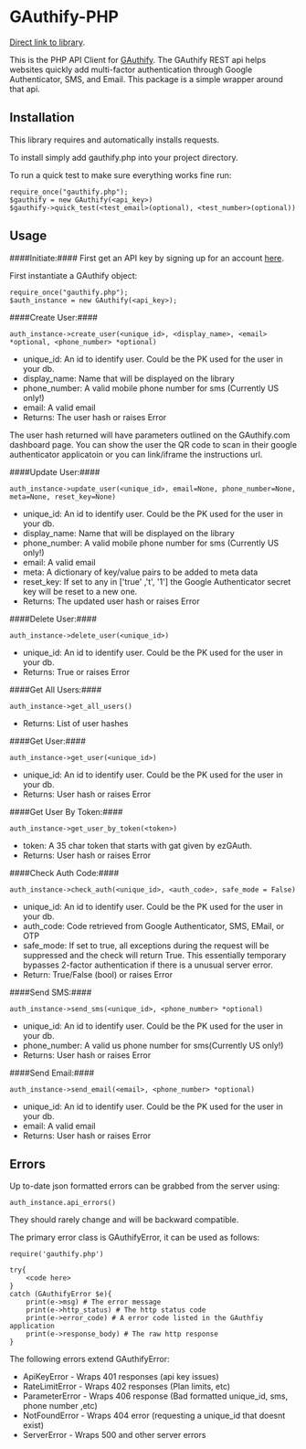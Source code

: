 GAuthify-PHP
===============
[Direct link to library](https://github.com/GAuthify/GAuthify-PHP).

This is the PHP API Client for [GAuthify](https://www.gauthify.com). The GAuthify REST api helps websites quickly add multi-factor authentication through Google Authenticator, SMS, and Email. This package is a simple wrapper around that api.


Installation
--------------
This library requires and automatically installs requests.

To install simply add gauthify.php into your project directory.

To run a quick test to make sure everything works fine run:

    require_once("gauthify.php");
    $gauthify = new GAuthify(<api_key>)
    $gauthify->quick_test(<test_email>(optional), <test_number>(optional))

Usage
--------------
####Initiate:####
First get an API key by signing up for an account [here](http://www.gauthify.com).

First instantiate a GAuthify object:

    require_once("gauthify.php");
    $auth_instance = new GAuthify(<api_key>);


####Create User:####

    auth_instance->create_user(<unique_id>, <display_name>, <email> *optional, <phone_number> *optional)

* unique_id: An id to identify user. Could be the PK used for the user in your db.
* display_name: Name that will be displayed on the library
* phone_number: A valid mobile phone number for sms (Currently US only!)
* email: A valid email
* Returns: The user hash or raises Error

The user hash returned will have parameters outlined on the GAuthify.com dashboard page. You can show the user the QR code to scan in their google authenticator applicatoin or you can link/iframe the instructions url.

####Update User:####

    auth_instance->update_user(<unique_id>, email=None, phone_number=None, meta=None, reset_key=None)

* unique_id: An id to identify user. Could be the PK used for the user in your db.
* display_name: Name that will be displayed on the library
* phone_number: A valid mobile phone number for sms (Currently US only!)
* email: A valid email
* meta: A dictionary of key/value pairs to be added to meta data
* reset_key: If set to any in ['true' ,'t', '1'] the Google Authenticator secret key will be reset to a new one.
* Returns: The updated user hash or raises Error


####Delete User:####

    auth_instance->delete_user(<unique_id>)

* unique_id: An id to identify user. Could be the PK used for the user in your db.
* Returns: True or raises Error

####Get All Users:####

    auth_instance->get_all_users()
* Returns: List of user hashes

####Get User:####

    auth_instance->get_user(<unique_id>)

* unique_id: An id to identify user. Could be the PK used for the user in your db.
* Returns: User hash or raises Error

####Get User By Token:####

    auth_instance->get_user_by_token(<token>)

* token: A 35 char token that starts with gat given by ezGAuth.
* Returns: User hash or raises Error

####Check Auth Code:####

    auth_instance->check_auth(<unique_id>, <auth_code>, safe_mode = False)

* unique_id: An id to identify user. Could be the PK used for the user in your db.
* auth_code: Code retrieved from Google Authenticator, SMS, EMail, or OTP
* safe_mode: If set to true, all exceptions during the request will be suppressed and the check will return True. This essentially temporary bypasses 2-factor authentication if there is a unusual server error.
* Return: True/False (bool) or raises Error


####Send SMS:####

    auth_instance->send_sms(<unique_id>, <phone_number> *optional)

* unique_id: An id to identify user. Could be the PK used for the user in your db.
* phone_number: A valid us phone number for sms(Currently US only!)
* Returns: User hash or raises Error

####Send Email:####

    auth_instance->send_email(<email>, <phone_number> *optional)

* unique_id: An id to identify user. Could be the PK used for the user in your db.
* email: A valid email
* Returns: User hash or raises Error

Errors
--------------
Up to-date json formatted errors can be grabbed from the server using:

    auth_instance.api_errors()

They should rarely change and will be backward compatible.

The primary error class is GAuthifyError, it can be used as follows:

    require('gauthify.php')

    try{
        <code here>
    }
    catch (GAuthifyError $e){
        print(e->msg) # The error message
        print(e->http_status) # The http status code
        print(e->error_code) # A error code listed in the GAuthfiy application
        print(e->response_body) # The raw http response
    }

The following errors extend GAuthifyError:

* ApiKeyError - Wraps 401 responses (api key issues)
* RateLimitError - Wraps 402 responses (Plan limits, etc)
* ParameterError - Wraps 406 response (Bad formatted unique_id, sms, phone number ,etc)
* NotFoundError - Wraps 404 error (requesting a unique_id that doesnt exist)
* ServerError - Wraps 500 and other server errors
